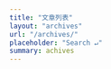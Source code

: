 ```yaml
---
title: "文章列表"
layout: "archives"
url: "/archives/"
placeholder: "Search ↵"
summary: achives
---
```

